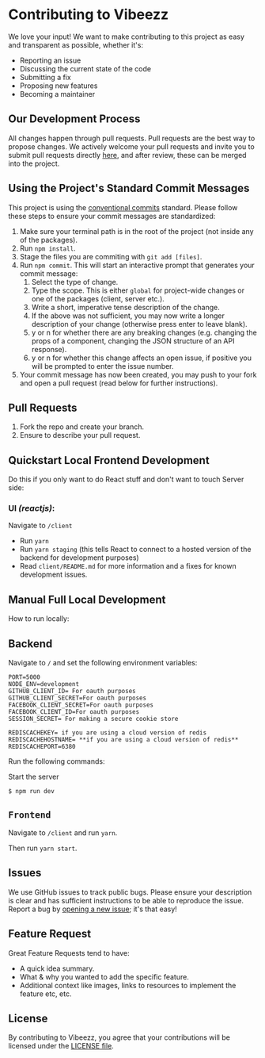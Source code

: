 # Contributing to Vibeezz

We love your input! We want to make contributing to this project as easy and transparent as possible, whether it's:

- Reporting an issue
- Discussing the current state of the code
- Submitting a fix
- Proposing new features
- Becoming a maintainer

## Our Development Process

All changes happen through pull requests. Pull requests are the best way to propose changes. We actively welcome your pull requests and invite you to submit pull requests directly <a href="https://github.com/vibeezz/vibeezz/pulls">here</a>, and after review, these can be merged into the project.

## Using the Project's Standard Commit Messages

This project is using the [conventional commits](https://www.conventionalcommits.org/en/v1.0.0-beta.2/) standard. Please follow these steps to ensure your
commit messages are standardized:

1. Make sure your terminal path is in the root of the project (not inside any of the packages).
2. Run `npm install`.
3. Stage the files you are commiting with `git add [files]`.
4. Run `npm commit`. This will start an interactive prompt that generates your commit message:
   1. Select the type of change.
   2. Type the scope. This is either `global` for project-wide changes or one of the packages (client, server etc.).
   3. Write a short, imperative tense description of the change.
   4. If the above was not sufficient, you may now write a longer description of your change (otherwise press enter to leave blank).
   5. y or n for whether there are any breaking changes (e.g. changing the props of a component, changing the JSON structure of an API response).
   6. y or n for whether this change affects an open issue, if positive you will be prompted to enter the issue number.
5. Your commit message has now been created, you may push to your fork and open a pull request (read below for further instructions).

## Pull Requests

1. Fork the repo and create your branch.
2. Ensure to describe your pull request.

## Quickstart Local Frontend Development

Do this if you only want to do React stuff and don't want to touch Server side:

### UI _(reactjs)_:

Navigate to `/client`

- Run `yarn`
- Run `yarn staging` (this tells React to connect to a hosted version of the backend for development purposes)
- Read `client/README.md` for more information and a fixes for known development issues.

## Manual Full Local Development

How to run locally:

## Backend

Navigate to `/` and set the following environment variables:

```
PORT=5000
NODE_ENV=development
GITHUB_CLIENT_ID= For oauth purposes
GITHUB_CLIENT_SECRET=For oauth purposes
FACEBOOK_CLIENT_SECRET=For oauth purposes
FACEBOOK_CLIENT_ID=For oauth purposes
SESSION_SECRET= For making a secure cookie store

REDISCACHEKEY= if you are using a cloud version of redis
REDISCACHEHOSTNAME= **if you are using a cloud version of redis**
REDISCACHEPORT=6380
```

Run the following commands:

Start the server

```shell
$ npm run dev
```

## `Frontend`

Navigate to `/client` and run `yarn`.

Then run `yarn start`.

## Issues

We use GitHub issues to track public bugs. Please ensure your description is
clear and has sufficient instructions to be able to reproduce the issue. Report a bug by <a href="https://github.com/vibeezz/vibeezz/issues">opening a new issue</a>; it's that easy!

## Feature Request

Great Feature Requests tend to have:

- A quick idea summary.
- What & why you wanted to add the specific feature.
- Additional context like images, links to resources to implement the feature etc, etc.

## License

By contributing to Vibeezz, you agree that your contributions will be licensed
under the [LICENSE file](LICENSE).
